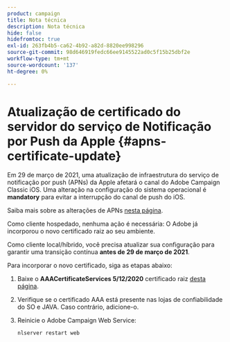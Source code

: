 ```yaml
---
product: campaign
title: Nota técnica
description: Nota técnica
hide: false
hidefromtoc: true
exl-id: 263fb4b5-ca62-4b92-a82d-8820ee998296
source-git-commit: 98d646919fedc66ee9145522ad0c5f15b25dbf2e
workflow-type: tm+mt
source-wordcount: '137'
ht-degree: 0%

---
```


# Atualização de certificado do servidor do serviço de Notificação por Push da Apple {#apns-certificate-update}

Em 29 de março de 2021, uma atualização de infraestrutura do serviço de notificação por push (APNs) da Apple afetará o canal do Adobe Campaign Classic iOS. Uma alteração na configuração do sistema operacional é **mandatory** para evitar a interrupção do canal de push do iOS.

Saiba mais sobre as alterações de APNs [nesta página](https://developer.apple.com/news/?id=7gx0a2lp).

Como cliente hospedado, nenhuma ação é necessária: O Adobe já incorporou o novo certificado raiz ao seu ambiente.

Como cliente local/híbrido, você precisa atualizar sua configuração para garantir uma transição contínua **antes de 29 de março de 2021**.

Para incorporar o novo certificado, siga as etapas abaixo:

1. Baixe o **AAACertificateServices 5/12/2020** certificado raiz [desta página](https://support.sectigo.com/Com_KnowledgeDetailPage?Id=kA03l00000117cL).

1. Verifique se o certificado AAA está presente nas lojas de confiabilidade do SO e JAVA. Caso contrário, adicione-o.

1. Reinicie o Adobe Campaign Web Service:

   ```
   nlserver restart web
   ```
